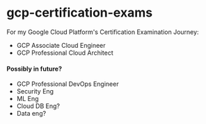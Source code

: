 # gcp-certification-exams

For my Google Cloud Platform's Certification Examination Journey:

- GCP Associate Cloud Engineer
- GCP Professional Cloud Architect


#### Possibly in future?

- GCP Professional DevOps Engineer
- Security Eng
- ML Eng
- Cloud DB Eng?
- Data eng?